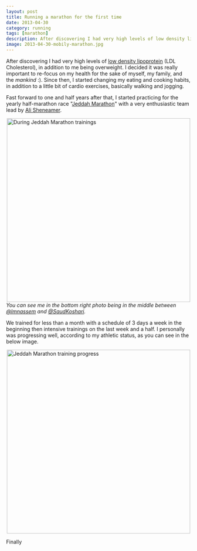 ```yaml
---
layout: post
title: Running a marathon for the first time
date: 2013-04-30
category: running
tags: [marathon]
description: After discovering I had very high levels of low density lipoprotein (LDL Cholesterol), in addition to me being overweight. I decided it was really important to re-focus on my health for the sake of myself, my family, and the *mankind* :).
image: 2013-04-30-mobily-marathon.jpg
---
```


After discovering I had very high levels of [low density lipoprotein](http://en.wikipedia.org/wiki/Low-density_lipoprotein) (LDL Cholesterol), in addition to me being overweight. I decided it was really important to re-focus on my health for the sake of myself, my family, and the *mankind* :). Since then, I started changing my eating and cooking habits, in addition to a little bit of cardio exercises, basically walking and jogging.

Fast forward to one and half years after that, I started practicing for the yearly half-marathon race "[Jeddah Marathon](http://jeddah-marathon.com/)" with a very enthusiastic team lead by [Ali Sheneamer](https://twitter.com/sheneamer).

<a href="http://yraffah.com/assets/2013-04-marathon-training.jpg"><img src="http://yraffah.com/assets/2013-04-marathon-training.jpg" alt="During Jeddah Marathon trainings" width="500" style="display:block;margin:auto;" /></a>
*You can see me in the bottom right photo being in the middle between [@lmnassem](https://twitter.com/lmnassem) and [@SaudKoshari](https://twitter.com/SaudKoshari).*

We trained for less than a month with a schedule of 3 days a week in the beginning then intensive trainings on the last week and a half. I personally was progressing well, according to my athletic status, as you can see in the below image.

<a href="http://yraffah.com/assets/2013-04-30-marathon-training.png"><img src="http://yraffah.com/assets/2013-04-30-marathon-training.png" alt="Jeddah Marathon training progress" width="500" style="display:block;margin:auto;" /></a>

Finally
